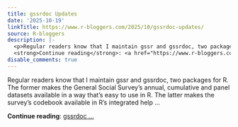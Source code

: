 ```yaml
---
title: gssrdoc Updates
date: '2025-10-19'
linkTitle: https://www.r-bloggers.com/2025/10/gssrdoc-updates/
source: R-bloggers
description: |-
  <p>Regular readers know that I maintain gssr and gssrdoc, two packages for R. The former makes the General Social Survey’s annual, cumulative and panel datasets available in a way that’s easy to use in R. The latter makes the survey’s codebook available in R’s integrated help ...</p>
  <strong>Continue reading</strong>: <a href="https://www.r-bloggers.com/2025/10/gssrdoc-updates/">gssrdoc ...
disable_comments: true
---
```

<p>Regular readers know that I maintain gssr and gssrdoc, two packages for R. The former makes the General Social Survey’s annual, cumulative and panel datasets available in a way that’s easy to use in R. The latter makes the survey’s codebook available in R’s integrated help ...</p>
<strong>Continue reading</strong>: <a href="https://www.r-bloggers.com/2025/10/gssrdoc-updates/">gssrdoc ...